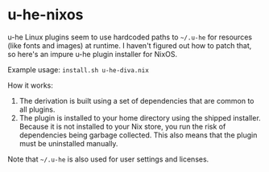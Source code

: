 # u-he-nixos

u-he Linux plugins seem to use hardcoded paths to `~/.u-he` for resources (like fonts and images) at runtime. I haven't figured out how to patch that, so here's an impure u-he plugin installer for NixOS.

Example usage: `install.sh u-he-diva.nix`

How it works:

1. The derivation is built using a set of dependencies that are common to all plugins.
2. The plugin is installed to your home directory using the shipped installer. Because it is not installed to your Nix store, you run the risk of dependencies being garbage collected. This also means that the plugin must be uninstalled manually.

Note that `~/.u-he` is also used for user settings and licenses.
